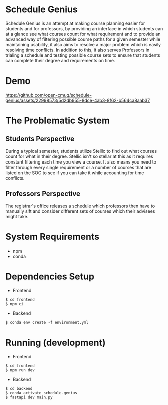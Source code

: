 # Schedule Genius
Schedule Genius is an attempt at making course planning easier for students
and for professors, by providing an interface in which students can at a 
glance see what courses count for what requirement and to provide an advanced
way of filtering possible course paths for a given semester while maintaining
usability, it also aims to resolve a major problem which is easily resolving
time conflicts. In addition to this, it also serves Professors in trialing
a schedule and testing possible course sets to ensure that students can 
complete their degree and requirements on time. 

# Demo
https://github.com/open-cmuq/schedule-genius/assets/22998573/5d2db955-8dce-4ab3-8f62-b564ca8aab37

# The Problematic System
## Students Perspective
During a typical semester, students utilize Stellic to find out what courses
count for what in their degree. Stellic isn't so stellar at this as it requires
constant filtering each time you view a course. It also means you need to filter
through every single requirement or a number of courses that are listed on the SOC
to see if you can take it while accounting for time conflicts. 

## Professors Perspective
The registrar's office releases a schedule which professors then have to manually sift and consider
different sets of courses which their advisees might take.

# System Requirements
- npm 
- conda

# Dependencies Setup
- Frontend
```
$ cd frontend
$ npm ci
```
- Backend
```
$ conda env create -f environment.yml
```

# Running (development)
- Frontend
```
$ cd frontend
$ npm run dev 
```
- Backend 
```
$ cd backend 
$ conda activate schedule-genius
$ fastapi dev main.py
```

